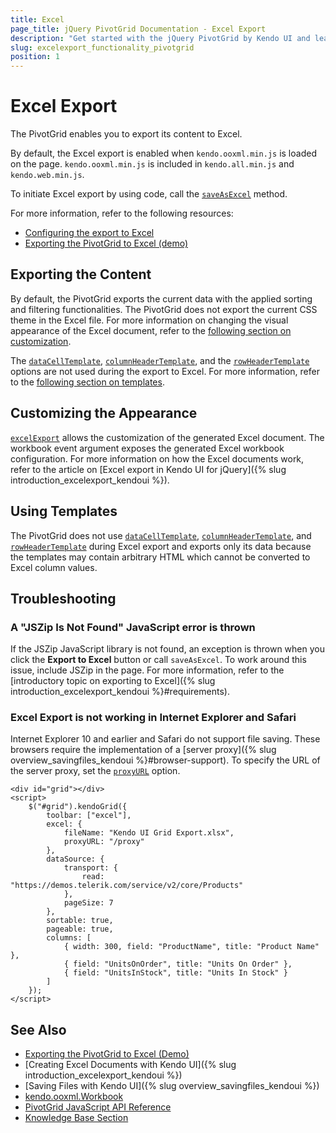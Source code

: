 ```yaml
---
title: Excel
page_title: jQuery PivotGrid Documentation - Excel Export
description: "Get started with the jQuery PivotGrid by Kendo UI and learn how to export a Kendo UI PivotGrid to Excel."
slug: excelexport_functionality_pivotgrid
position: 1
---
```


# Excel Export

The PivotGrid enables you to export its content to Excel.

By default, the Excel export is enabled when `kendo.ooxml.min.js` is loaded on the page. `kendo.ooxml.min.js` is included in `kendo.all.min.js` and `kendo.web.min.js`.

To initiate Excel export by using code, call the [`saveAsExcel`](/api/javascript/ui/pivotgrid/methods/saveasexcel) method.

For more information, refer to the following resources:
* [Configuring the export to Excel](/api/javascript/ui/pivotgrid/configuration/excel)
* [Exporting the PivotGrid to Excel (demo)](https://demos.telerik.com/kendo-ui/pivotgrid/excel-export)

## Exporting the Content

By default, the PivotGrid exports the current data with the applied sorting and filtering functionalities. The PivotGrid does not export the current CSS theme in the Excel file. For more information on changing the visual appearance of the Excel document, refer to the [following section on customization](#customizing-the-appearance).

The [`dataCellTemplate`](/api/javascript/ui/pivotgrid/configuration/datacelltemplate), [`columnHeaderTemplate`](/api/javascript/ui/pivotgrid/configuration/columnheadertemplate), and the [`rowHeaderTemplate`](/api/javascript/ui/pivotgrid/configuration/rowheadertemplate) options are not used during the export to Excel. For more information, refer to the [following section on templates](#using-templates).

## Customizing the Appearance

[`excelExport`](/api/javascript/ui/grid/events/excelexport) allows the customization of the generated Excel document. The workbook event argument exposes the generated Excel workbook configuration. For more information on how the Excel documents work, refer to the article on [Excel export in Kendo UI for jQuery]({% slug introduction_excelexport_kendoui %}).

## Using Templates

The PivotGrid does not use [`dataCellTemplate`](/api/javascript/ui/pivotgrid/configuration/datacelltemplate), [`columnHeaderTemplate`](/api/javascript/ui/pivotgrid/configuration/columnheadertemplate), and [`rowHeaderTemplate`](/api/javascript/ui/pivotgrid/configuration/rowheadertemplate) during Excel export and exports only its data because the templates may contain arbitrary HTML which cannot be converted to Excel column values.

## Troubleshooting

### A "JSZip Is Not Found" JavaScript error is thrown

If the JSZip JavaScript library is not found, an exception is thrown when you click the **Export to Excel** button or call `saveAsExcel`. To work around this issue, include JSZip in the page. For more information, refer to the [introductory topic on exporting to Excel]({% slug introduction_excelexport_kendoui %}#requirements).

### Excel Export is not working in Internet Explorer and Safari

Internet Explorer 10 and earlier and Safari do not support file saving. These browsers require the implementation of a [server proxy]({% slug overview_savingfiles_kendoui %}#browser-support). To specify the URL of the server proxy, set the [`proxyURL`](/api/javascript/ui/pivotgrid/configuration/excel#excelproxyurl) option.

    <div id="grid"></div>
    <script>
        $("#grid").kendoGrid({
            toolbar: ["excel"],
            excel: {
                fileName: "Kendo UI Grid Export.xlsx",
                proxyURL: "/proxy"
            },
            dataSource: {
                transport: {
                    read: "https://demos.telerik.com/service/v2/core/Products"
                },
                pageSize: 7
            },
            sortable: true,
            pageable: true,
            columns: [
                { width: 300, field: "ProductName", title: "Product Name" },
                { field: "UnitsOnOrder", title: "Units On Order" },
                { field: "UnitsInStock", title: "Units In Stock" }
            ]
        });
    </script>

## See Also

* [Exporting the PivotGrid to Excel (Demo)](https://demos.telerik.com/kendo-ui/pivotgrid/excel-export)
* [Creating Excel Documents with Kendo UI]({% slug introduction_excelexport_kendoui %})
* [Saving Files with Kendo UI]({% slug overview_savingfiles_kendoui %})
* [kendo.ooxml.Workbook](/api/javascript/ooxml/workbook)
* [PivotGrid JavaScript API Reference](/api/javascript/ui/pivotgrid)
* [Knowledge Base Section](/knowledge-base)
